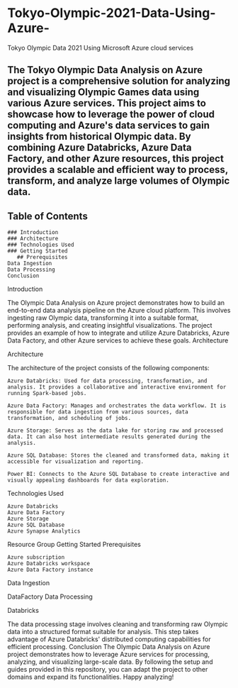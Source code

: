 # Tokyo-Olympic-2021-Data-Using-Azure-
Tokyo Olympic Data 2021 Using Microsoft Azure cloud services


## The Tokyo Olympic Data Analysis on Azure project is a comprehensive solution for analyzing and visualizing Olympic Games data using various Azure services. This project aims to showcase how to leverage the power of cloud computing and Azure's data services to gain insights from historical Olympic data. By combining Azure Databricks, Azure Data Factory, and other Azure resources, this project provides a scalable and efficient way to process, transform, and analyze large volumes of Olympic data.
## Table of Contents

    ### Introduction
    ### Architecture
    ### Technologies Used
    ### Getting Started
       ## Prerequisites
    Data Ingestion
    Data Processing
    Conclusion

Introduction

The Olympic Data Analysis on Azure project demonstrates how to build an end-to-end data analysis pipeline on the Azure cloud platform. This involves ingesting raw Olympic data, transforming it into a suitable format, performing analysis, and creating insightful visualizations. The project provides an example of how to integrate and utilize Azure Databricks, Azure Data Factory, and other Azure services to achieve these goals.
Architecture

Architecture

The architecture of the project consists of the following components:

    Azure Databricks: Used for data processing, transformation, and analysis. It provides a collaborative and interactive environment for running Spark-based jobs.

    Azure Data Factory: Manages and orchestrates the data workflow. It is responsible for data ingestion from various sources, data transformation, and scheduling of jobs.

    Azure Storage: Serves as the data lake for storing raw and processed data. It can also host intermediate results generated during the analysis.

    Azure SQL Database: Stores the cleaned and transformed data, making it accessible for visualization and reporting.

    Power BI: Connects to the Azure SQL Database to create interactive and visually appealing dashboards for data exploration.

Technologies Used

    Azure Databricks
    Azure Data Factory
    Azure Storage
    Azure SQL Database
    Azure Synapse Analytics

Resource Group
Getting Started
Prerequisites

    Azure subscription
    Azure Databricks workspace
    Azure Data Factory instance

Data Ingestion

DataFactory
Data Processing

Databricks

The data processing stage involves cleaning and transforming raw Olympic data into a structured format suitable for analysis. This step takes advantage of Azure Databricks' distributed computing capabilities for efficient processing.
Conclusion
The Olympic Data Analysis on Azure project demonstrates how to leverage Azure services for processing, analyzing, and visualizing large-scale data. By following the setup and guides provided in this repository, you can adapt the project to other domains and expand its functionalities. Happy analyzing!
